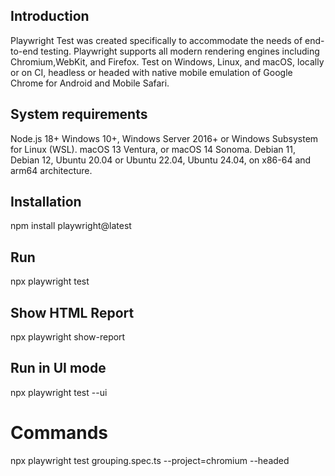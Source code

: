 ## Introduction

Playwright Test was created specifically to accommodate the needs of end-to-end testing. Playwright supports all 
modern rendering engines including Chromium,WebKit, and Firefox. Test on Windows, Linux, and macOS, locally or on 
CI, headless or headed with native mobile emulation of Google Chrome for Android and Mobile Safari.

## System requirements

Node.js 18+
Windows 10+, Windows Server 2016+ or Windows Subsystem for Linux (WSL).
macOS 13 Ventura, or macOS 14 Sonoma.
Debian 11, Debian 12, Ubuntu 20.04 or Ubuntu 22.04, Ubuntu 24.04, on x86-64 and arm64 architecture.

## Installation 

npm install playwright@latest

## Run 

npx playwright test

## Show HTML Report

npx playwright show-report


## Run in UI mode

npx playwright test --ui

# Commands 
npx playwright test grouping.spec.ts --project=chromium --headed


